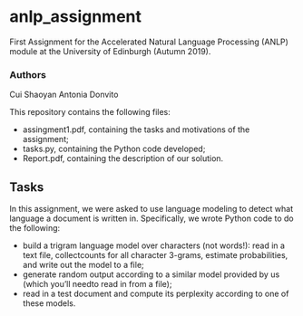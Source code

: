# anlp_assignment
First Assignment for the Accelerated Natural Language Processing (ANLP) module at the University of Edinburgh (Autumn 2019).
### Authors
Cui Shaoyan
Antonia Donvito

 
This repository contains the following files: 
- assingment1.pdf, containing the tasks and motivations of the assignment;
- tasks.py, containing the Python code developed;
- Report.pdf, containing the description of our solution.


## Tasks
In  this  assignment,  we were asked to  use  language  modeling  to  detect  what  language  a  document  is written in.  Specifically, we wrote Python code to do the following:
- build a trigram language model over characters (not words!):  read in a text file, collectcounts for all character 3-grams, estimate probabilities, and write out the model to a file;
- generate random output according to a similar model provided by us (which you’ll needto read in from a file);
- read in a test document and compute its perplexity according to one of these models.
